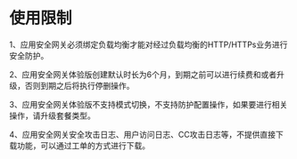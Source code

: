 # 使用限制

1、应用安全网关必须绑定负载均衡才能对经过负载均衡的HTTP/HTTPs业务进行安全防护。

2、应用安全网关体验版创建默认时长为6个月，到期之前可以进行续费和或者升级，否则到期之后将执行停删操作。

3、应用安全网关体验版不支持模式切换，不支持防护配置操作，如果要进行相关操作，请升级套餐类型。

4、应用安全网关安全攻击日志、用户访问日志、CC攻击日志等，不提供直接下载功能，可以通过工单的方式进行下载。